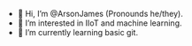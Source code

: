 - 👋 Hi, I’m @ArsonJames (Pronounds he/they).
- 👀 I’m interested in IIoT and machine learning. 
- 🌱 I’m currently learning basic git. 


<!---
ArsonJames/ArsonJames is a ✨ special ✨ repository because its `README.md` (this file) appears on your GitHub profile.
You can click the Preview link to take a look at your changes.
--->
